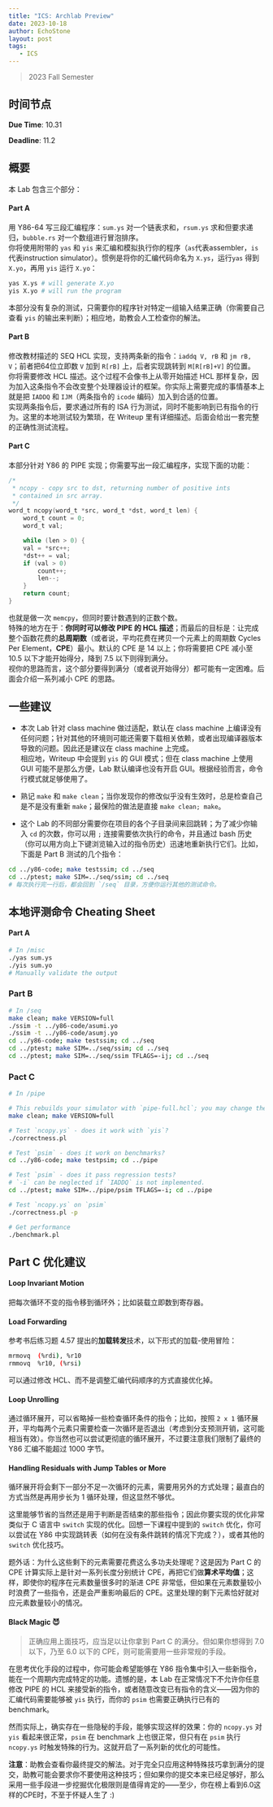 ```yaml
---
title: "ICS: Archlab Preview"
date: 2023-10-18
author: EchoStone
layout: post
tags:
   - ICS
---
```


> 2023 Fall Semester

## 时间节点

**Due Time**: 10.31

**Deadline**: 11.2

## 概要

本 Lab 包含三个部分：

#### Part A
用 Y86-64 写三段汇编程序：`sum.ys` 对一个链表求和，`rsum.ys` 求和但要求递归，`bubble.rs` 对一个数组进行冒泡排序。\
你将使用附带的 `yas` 和 `yis` 来汇编和模拟执行你的程序（`as`代表assembler，`is`代表instruction simulator）。惯例是将你的汇编代码命名为 `X.ys`，运行`yas` 得到 `X.yo`，再用 `yis` 运行 `X.yo`：
```bash
yas X.ys # will generate X.yo
yis X.yo # will run the program
```
本部分没有复杂的测试，只需要你的程序针对特定一组输入结果正确（你需要自己查看 `yis` 的输出来判断）；相应地，助教会人工检查你的解法。

#### Part B
修改教材描述的 SEQ HCL 实现，支持两条新的指令：`iaddq V, rB` 和 `jm rB, V`；前者把64位立即数 `V` 加到 `R[rB]` 上，后者实现跳转到 `M[R[rB]+V]` 的位置。\
你将需要修改 HCL 描述。这个过程不会像书上从零开始描述 HCL 那样复杂，因为加入这条指令不会改变整个处理器设计的框架。你实际上需要完成的事情基本上就是把 `IADDQ` 和 `IJM`（两条指令的 `icode` 编码）加入到合适的位置。\
实现两条指令后，要求通过所有的 ISA 行为测试，同时不能影响到已有指令的行为。这里的本地测试较为繁琐，在 Writeup 里有详细描述。后面会给出一套完整的正确性测试流程。

#### Part C

本部分针对 Y86 的 PIPE 实现；你需要写出一段汇编程序，实现下面的功能：
```c
/*
 * ncopy - copy src to dst, returning number of positive ints
 * contained in src array.
 */
word_t ncopy(word_t *src, word_t *dst, word_t len) {
    word_t count = 0;
    word_t val;

    while (len > 0) {
	val = *src++;
	*dst++ = val;
	if (val > 0)
	    count++;
	    len--;
    }
    return count;
}
```
也就是做一次 `memcpy`，但同时要计数遇到的正数个数。\
特殊的地方在于：**你同时可以修改 PIPE 的 HCL 描述**；而最后的目标是：让完成整个函数花费的**总周期数**（或者说，平均花费在拷贝一个元素上的周期数 Cycles Per Element，**CPE**）最小。默认的 CPE 是 14 以上；你将需要把 CPE 减小至 10.5 以下才能开始得分，降到 7.5 以下则得到满分。\
视你的思路而言，这个部分要得到满分（或者说开始得分）都可能有一定困难。后面会介绍一系列减小 CPE 的思路。

## 一些建议

* 本次 Lab 针对 class machine 做过适配，默认在 class machine 上编译没有任何问题；针对其他的环境则可能还需要下载相关依赖，或者出现编译器版本导致的问题。因此还是建议在 class machine 上完成。\
相应地，Writeup 中会提到 `yis` 的 GUI 模式；但在 class machine 上使用 GUI 可能不是那么方便，Lab 默认编译也没有开启 GUI。根据经验而言，命令行模式就足够使用了。

* 熟记 `make` 和 `make clean`；当你发现你的修改似乎没有生效时，总是检查自己是不是没有重新 `make`；最保险的做法是直接 `make clean; make`。

* 这个 Lab 的不同部分需要你在项目的各个子目录间来回跳转；为了减少你输入 `cd` 的次数，你可以用 `;` 连接需要依次执行的命令，并且通过 bash 历史（你可以用方向上下键浏览输入过的指令历史）迅速地重新执行它们。比如，下面是 Part B 测试的几个指令：
```bash
cd ../y86-code; make testssim; cd ../seq
cd ../ptest; make SIM=../seq/ssim; cd ../seq
# 每次执行完一行后，都会回到 `/seq` 目录，方便你运行其他的测试命令。
```

## 本地评测命令 Cheating Sheet

#### Part A
```bash
# In /misc
./yas sum.ys
./yis sum.yo
# Manually validate the output
```

### Part B
```bash
# In /seq
make clean; make VERSION=full
./ssim -t ../y86-code/asumi.yo
./ssim -t ../y86-code/asumj.yo
cd ../y86-code; make testssim; cd ../seq
cd ../ptest; make SIM=../seq/ssim; cd ../seq
cd ../ptest; make SIM=../seq/ssim TFLAGS=-ij; cd ../seq
```

### Pact C
```bash
# In /pipe

# This rebuilds your simulator with `pipe-full.hcl`; you may change the suffix to use other files
make clean; make VERSION=full

# Test `ncopy.ys` - does it work with `yis`?
./correctness.pl

# Test `psim` - does it work on benchmarks?
cd ../y86-code; make testpsim; cd ../pipe

# Test `psim` - does it pass regression tests?
# `-i` can be neglected if `IADDQ` is not implemented.
cd ../ptest; make SIM=../pipe/psim TFLAGS=-i; cd ../pipe

# Test `ncopy.ys` on `psim`
./correctness.pl -p

# Get performance
./benchmark.pl 
```

## Part C 优化建议

#### Loop Invariant Motion
把每次循环不变的指令移到循环外；比如装载立即数到寄存器。

#### Load Forwarding
参考书后练习题 4.57 提出的**加载转发**技术，以下形式的加载-使用冒险：
```bash
mrmovq	(%rdi), %r10
rmmovq	%r10, (%rsi)
```
可以通过修改 HCL、而不是调整汇编代码顺序的方式直接优化掉。

#### Loop Unrolling
通过循环展开，可以省略掉一些检查循环条件的指令；比如，按照 `2 x 1` 循环展开，平均每两个元素只需要检查一次循环是否退出（考虑到分支预测开销，这可能相当有效）。你当然也可以尝试更彻底的循环展开，不过要注意我们限制了最终的 Y86 汇编不能超过 1000 字节。

#### Handling Residuals with Jump Tables or More
循环展开将会剩下一部分不足一次循环的元素，需要用另外的方式处理；最直白的方式当然是再用步长为 1 循环处理，但这显然不够优。

这里能够节省的当然还是用于判断是否结束的那些指令；因此你要实现的优化非常类似于 C 语言中 `switch` 实现的优化。回想一下课程中提到的 `switch` 优化，你可以尝试在 Y86 中实现跳转表（如何在没有条件跳转的情况下完成？），或者其他的 `switch` 优化技巧。

题外话：为什么这些剩下的元素需要花费这么多功夫处理呢？这是因为 Part C 的 CPE 计算实际上是针对一系列长度分别统计 CPE，再把它们做**算术平均值**；这样，即使你的程序在元素数量很多时的渐进 CPE 非常低，但如果在元素数量较小时浪费了一些指令，还是会严重影响最后的 CPE。这里处理的剩下元素恰好就对应元素数量较小的情况。

#### Black Magic 😈
> 正确应用上面技巧，应当足以让你拿到 Part C 的满分。但如果你想得到 7.0 以下，乃至 6.0 以下的 CPE，则可能需要用一些非常规的手段。

在思考优化手段的过程中，你可能会希望能够在 Y86 指令集中引入一些新指令，能在一个周期内完成特定的功能。遗憾的是，本 Lab 在正常情况下不允许你任意修改 PIPE 的 HCL 来接受新的指令，或者随意改变已有指令的含义——因为你的汇编代码需要能够被 `yis` 执行，而你的 `psim` 也需要正确执行已有的 benchmark。

然而实际上，确实存在一些隐秘的手段，能够实现这样的效果：你的 `ncopy.ys` 对 `yis` 看起来很正常，`psim` 在 benchmark 上也很正常，但只有在 `psim` 执行 `ncopy.ys` 时触发特殊的行为。这就开启了一系列新的优化的可能性。

**注意**：助教会查看你最终提交的解法。对于完全只应用这种特殊技巧拿到满分的提交，助教可能会要求你不要使用这种技巧；但如果你的提交本来已经足够好，那么采用一些手段进一步挖掘优化极限则是值得肯定的——至少，你在榜上看到6.0这样的CPE时，不至于怀疑人生了 :)